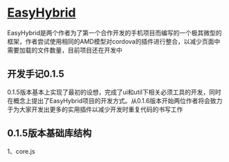 [EasyHybrid](http://app.hnu.edu.cn)
===================================

EasyHybrid是两个作者为了第一个合作开发的手机项目而编写的一个极其微型的框架，作者尝试使用相同的AMD模型对cordova的插件进行整合，以减少页面中需要加载的文件数量，目前项目还在开发中

开发手记0.1.5
--------------------
0.1.5版本基本上实现了最初的设想，完成了ui和util下相关必须工具的开发，同时在概念上提出了EasyHybrid项目的开发方式。从0.1.6版本开始两位作者将会致力于为大家开发出更多的实用插件以减少开发时重复代码的书写工作

0.1.5版本基础库结构
-------------------
1、core.js



